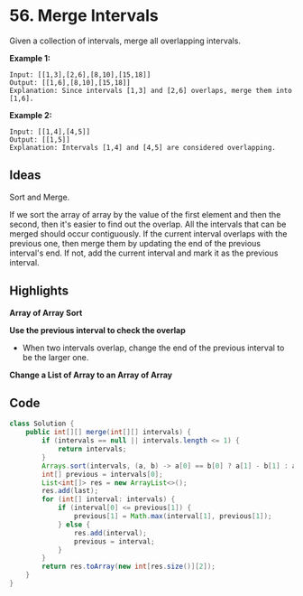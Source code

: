 # 56. Merge Intervals

Given a collection of intervals, merge all overlapping intervals.

**Example 1:**

```
Input: [[1,3],[2,6],[8,10],[15,18]]
Output: [[1,6],[8,10],[15,18]]
Explanation: Since intervals [1,3] and [2,6] overlaps, merge them into [1,6].
```

**Example 2:**

```
Input: [[1,4],[4,5]]
Output: [[1,5]]
Explanation: Intervals [1,4] and [4,5] are considered overlapping.
```

## Ideas

Sort and Merge.

If we sort the array of array by the value of the first element and then the second, then it's easier to find out the overlap. All the intervals that can be merged should occur contiguously. If the current interval overlaps with the previous one, then merge them by updating the end of the previous interval's end. If not, add the current interval and mark it as the previous interval.

## Highlights

**Array of Array Sort**

**Use the previous interval to check the overlap**

* When two intervals overlap, change the end of the previous interval to be the larger one.

**Change a List of Array to an Array of Array**

## Code

```java
class Solution {
    public int[][] merge(int[][] intervals) {
        if (intervals == null || intervals.length <= 1) {
            return intervals;
        }
        Arrays.sort(intervals, (a, b) -> a[0] == b[0] ? a[1] - b[1] : a[0] - b[0]);
        int[] previous = intervals[0];
        List<int[]> res = new ArrayList<>();
        res.add(last);
        for (int[] interval: intervals) {
            if (interval[0] <= previous[1]) {
                previous[1] = Math.max(interval[1], previous[1]);
            } else {
                res.add(interval);
                previous = interval;
            }
        }
        return res.toArray(new int[res.size()][2]);
    }
}
```

